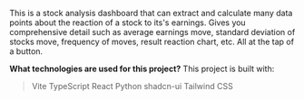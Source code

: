 This is a stock analysis dashboard that can extract and calculate many data points about the reaction of a stock to its's earnings. Gives you comprehensive detail such as average earnings move, standard deviation of stocks move, frequency of moves, result reaction chart, etc. All at the tap of a button.

**What technologies are used for this project?**
This project is built with:

>Vite
>TypeScript
>React
>Python
>shadcn-ui
>Tailwind CSS


